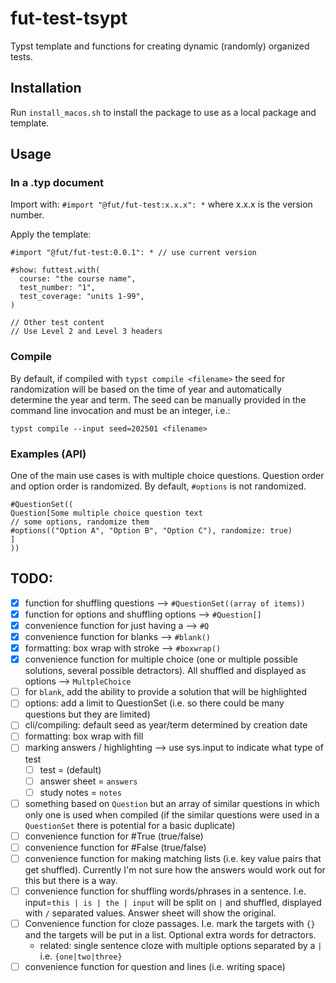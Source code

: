 # fut-test-tsypt
Typst template and functions for creating dynamic (randomly) organized tests.


## Installation

Run `install_macos.sh` to install the package to use as a local package and template.

## Usage

### In a .typ document
Import with: `#import "@fut/fut-test:x.x.x": *` where x.x.x is the version number.

Apply the template:

```typst
#import "@fut/fut-test:0.0.1": * // use current version

#show: futtest.with(
  course: "the course name",
  test_number: "1",
  test_coverage: "units 1-99",
)

// Other test content
// Use Level 2 and Level 3 headers
```



### Compile

By default, if compiled with `typst compile <filename>` the seed for randomization will be based on the time of year and automatically determine the year and term. The seed can be manually provided in the command line invocation and must be an integer, i.e.:

`typst compile --input seed=202501 <filename>`


### Examples (API)

One of the main use cases is with multiple choice questions. Question order and option order is randomized. By default, `#options` is not randomized.

```typst
#QuestionSet((
Question[Some multiple choice question text
// some options, randomize them
#options(("Option A", "Option B", "Option C"), randomize: true)
]
))
```


## TODO:

- [x] function for shuffling questions --> `#QuestionSet((array of items))`
- [x] function for options and shuffling options --> `#Question[]`
- [x] convenience function for just having a --> `#Q`
- [x] convenience function for blanks --> `#blank()`
- [x] formatting: box wrap with stroke --> `#boxwrap()`
- [x] convenience function for multiple choice (one or multiple possible solutions, several possible detractors). All shuffled and displayed as options --> `MultpleChoice`
- [ ] for `blank`, add the ability to provide a solution that will be highlighted
- [ ] options: add a limit to QuestionSet (i.e. so there could be many questions but they are limited)
- [ ] cli/compiling: default seed as year/term determined by creation date
- [ ] formatting: box wrap with fill
- [ ] marking answers / highlighting --> use sys.input to indicate what type of test
  - [ ] test = (default)
  - [ ] answer sheet = `answers`
  - [ ] study notes = `notes`
- [ ] something based on `Question` but an array of similar questions in which only one is used when compiled (if the similar questions were used in a `QuestionSet` there is potential for a basic duplicate)
- [ ] convenience function for #True (true/false)
- [ ] convenience function for #False (true/false)
- [ ] convenience function for making matching lists (i.e. key value pairs that get shuffled). Currently I'm not sure how the answers would work out for this but there is a way.
- [ ] convenience function for shuffling words/phrases in a sentence. I.e. input=`this | is | the | input` will be split on `|` and shuffled, displayed with `/` separated values. Answer sheet will show the original.
- [ ] Convenience function for cloze passages. I.e. mark the targets with `{}` and the targets will be put in a list. Optional extra words for detractors.
  - related: single sentence cloze with multiple options separated by a `|` i.e. `{one|two|three}`
- [ ] convenience function for question and lines (i.e. writing space)
